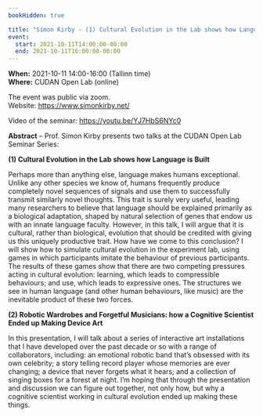 ```yaml
---
bookHidden: true

title: "Simon Kirby - (1) Cultural Evolution in the Lab shows how Language is Built (2) Robotic Wardrobes and Forgetful Musicians: how a Cognitive Scientist Ended up Making Device Art"
event:
  start: 2021-10-11T14:00:00-00:00
  end: 2021-10-11T16:00:00-00:00
---
```


**When:** 2021-10-11 14:00-16:00 (Tallinn time)  
**Where:** CUDAN Open Lab (online)  

The event was public via zoom.      
Website: https://www.simonkirby.net/  

Video of the seminar: https://youtu.be/YJ7HbS6NYc0   

<!--more-->
**Abstract** – Prof. Simon Kirby presents two talks at the CUDAN Open Lab Seminar Series: 

**(1) Cultural Evolution in the Lab shows how Language is Built**

Perhaps more than anything else, language makes humans exceptional. Unlike any other species we know of, humans frequently produce completely novel sequences of signals and use them to successfully transmit similarly novel thoughts. This trait is surely very useful, leading many researchers to believe that language should be explained primarily as a biological adaptation, shaped by natural selection of genes that endow us with an innate language faculty. However, in this talk, I will argue that it is cultural, rather than biological, evolution that should be credited with giving us this uniquely productive trait. How have we come to this conclusion? I will show how to simulate cultural evolution in the experiment lab, using games in which participants imitate the behaviour of previous participants. The results of these games show that there are two competing pressures acting in cultural evolution: learning, which leads to compressible behaviours; and use, which leads to expressive ones. The structures we see in human language (and other human behaviours, like music) are the inevitable product of these two forces.  

**(2) Robotic Wardrobes and Forgetful Musicians: how a Cognitive Scientist Ended up Making Device Art**

In this presentation, I will talk about a series of interactive art installations that I have developed over the past decade or so with a range of collaborators, including: an emotional robotic band that’s obsessed with its own celebrity; a story telling record player whose memories are ever changing; a device that never forgets what it hears; and a collection of singing boxes for a forest at night. I’m hoping that through the presentation and discussion we can figure out together, not only how, but why a cognitive scientist working in cultural evolution ended up making these things.  
